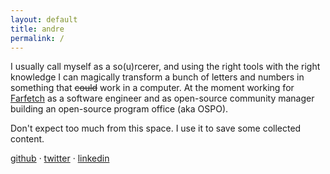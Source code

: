 ```yaml
---
layout: default
title: andre
permalink: /
---
```


I usually call myself as a so(u)rcerer, and using the right tools with the right knowledge I can magically transform a bunch of letters and numbers in something that ~~could~~ work in a computer.
At the moment working for [Farfetch](https://farfetchcareers.com) as a software engineer and as open-source community manager building an open-source program office (aka OSPO).

Don't expect too much from this space. I use it to save some collected content.

[github](https://github.com/3cpt) · [twitter](https://twitter.com/3cpt_) · [linkedin](https://www.linkedin.com/in/andcorreia)
